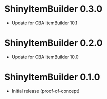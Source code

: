 # ShinyItemBuilder 0.3.0

* Update for CBA ItemBuilder 10.1

# ShinyItemBuilder 0.2.0

* Update for CBA ItemBuilder 10.0

# ShinyItemBuilder 0.1.0

* Initial release (proof-of-concept)
